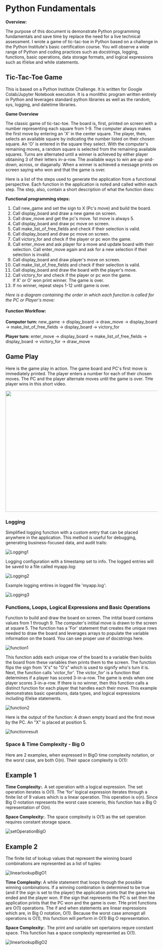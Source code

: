 # Python Fundamentals

**Overview:**

The purpose of this document is demonstrate Python programming fundamentals and save time by replace the need for a live technical assessment.  I wrote a game of tic-tac-toe in Python based on a challenge in the Python Institute's basic certification course.  You will observe a wide range of Python and coding practices such as docstrings, logging, functions, basic operations, data storage formats, and logical expressions such as if/else and while statements.

## Tic-Tac-Toe Game

This is based on a Python Institute Challenge. It is written for Google Colab/Jupyter Notebook execution.  It is a monlithic program written entirely in Python and leverages standard python libraries as well as the random, sys, logging, and datetime libraries.

**Game Overview**

The classic game of tic-tac-toe.  The board is, first, printed on screen with a number representing each square from 1-9. The computer always makes the first move by entering an 'X' in the center square.  The player, then, selects an available square by indicating the  number listed on their chosen square.  An 'O' is entered in the square they select.  With the computer's remaining moves, a random square is selected from the remaining available squares.  Turns are alternated until a winner is achieved by either player obtaining 3 of their letters in-a-row.  The available ways to win are up-and-down, across, or diaganally.  When a winner is achieved a message prints on screen saying who won and that the game is over.


Here is a list of the steps used to generate the application from a functional perspective.  Each function in the application is noted and called within each step.  The step, also, contain a short description of what the function does:

**Functional programming steps:**
1. Call new_game and set the sign to X (Pc's move) and build the board.
2. Call display_board and draw a new game on screen.
3. Call draw_move and get the pc's move.  1st move is always 5.
4. Call display_board and draw pc move on screen.
5. Call make_list_of_free_fields and check if their selection is valid.
6. Call display_board and draw pc move on screen.
7. Call victory_for and check if the player or pc won the game.
8. Call enter_move and ask player for a move and update board with their selection.
        Call enter_move again and ask for a new selection if their selection is invalid.
9. Call display_board and draw player's move on screen.
10. Call make_list_of_free_fields and check if their selection is valid. 
11. Call display_board and draw the board with the player's move.
12. Call victory_for and check if the player or pc won the game.  
        If X' or O' won print winner.  The game is over.
13. If no winner, repeat steps 1-12 until game is over.

*Here is a diagram containing the order in which each function is called for the PC or Player's move:*

#### **Function Workflow:**
**Computer turn:** new_game -> display_board ->  draw_move -> display_board -> make_list_of_free_fields -> display_board -> victory_for

**Player turn:** enter_move -> display_board -> make_list_of_free_fields -> display_board -> victory_for -> draw_move

## Game Play

Here is the game play in action.  The game board and PC's first move is immediately printed.  The player enters a number for each of their chosen moves.  The PC and the player alternate moves until the game is over.  THe player wins in this short video.

<img src="tictactoe.gif" height="400" width="1200">

### Logging

Simplified logging function with a custom entry that can be placed anywhere in the application.  This method is useful for debugging, generating business-focused data, and audit trails:

![Logging1](logging1.png)


Logging configuration with a timestamp set to info.  The logged entries will be saved to a file called myapp.log:

![Logging2](logging2.png)


Example logging entires in logged file 'myapp.log':

![Logging3](logging3.png)

### Functions, Loops, Logical Expressions and Basic Operations

Function to build and draw the board on screen.  The intital board contains values from 1 through 9.  The computer's intitial move is drawn to the screen at square 5.  The function has a 'For' statement that creates the unique rows needed to draw the board and leverages arrays to populate the variable information on the board.  You can see proper use of docstrings here.

![function1](function1.png)


This function adds each unique row of the board to a variable then builds the board from these variables then prints them to the screen.  The function flips the sign  from 'X's" to "O's" which is used to signify who's turn it is.  Next, the function calls 'victor_for'.  The victor_for' is a function that determines if a player has scored 3-in-a-row. The game is ends when one player scores 3-in-a-row.  If there is no winner, then this function calls a distinct function for each player that handles each their move.  This example demonstrates basic operations, data types, and logical expressions including if/else statements.

![function2](function2.png)


Here is the output of the function:  A drawn empty board and the first move by the PC.  An "X" is placed at position 5.

![functionresult](functionresult.png)

### Space & Time Complexity - Big O

Here are 2 examples, when expressed in BigO time complexity notation, or the worst case, are both O(n).  Their space complexity is O(1):

## Example 1
**Time Complexity:**. A set operation with a logical expression.  The set operation iterates is O(1). The 'for' logical expression iterates through a finite list of 9 values which is a linear operation.  This operation is o(n).  Since Big O notation represents the worst case scenerio, this function has a Big O representation of O(n). 

**Space Complexity:**. The space complexity is O(1) as the set operation requires constant storage space.

![setOperationBigO](setOperationBigO.png)


## Example 2
The finite list of lookup values that represent the winning board combinations are represented as a list of tuples:

![linearlookupBigO1](linearlookupBigO1.png)

**Time Complexity:**  A while statement that loops through the possible winning combinations. If a winning combination is determined to be true (and if the sign is set to the player) the application prints that the game has ended and the player won.  If the sign that represents the PC is set then the application prints that the PC won and the game is over.  THe print functions are O(1) operations.  The if and when statements are linear expressions which are, in Big O notation, O(1).  Because the worst case amongst all operations is O(1), this function will perform in O(1) Big O representation.

**Space Complexity:**. The print and variable set opertaions requre constant space.  This function has a space complexity represented as O(1).

![linearlookupBigO2](linearlookupBigO2.png)
